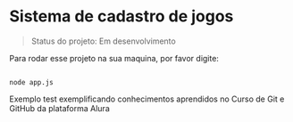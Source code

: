 <h1>Sistema de cadastro de jogos</h1>

> Status do projeto: Em desenvolvimento 

Para rodar esse projeto na sua maquina, por favor digite:

```

node app.js
```
Exemplo test exemplificando conhecimentos aprendidos no Curso de Git e GitHub da plataforma Alura 